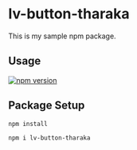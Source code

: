 # lv-button-tharaka

This is my sample npm package.

## Usage

[![npm version](https://badge.fury.io/js/pagination-layout.svg)](https://badge.fury.io/js/pagination-layout)


## Package Setup

```sh
npm install
```

```sh
npm i lv-button-tharaka
```

```
